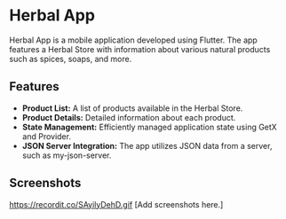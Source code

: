 # Herbal App

Herbal App is a mobile application developed using Flutter. The app features a Herbal Store with information about various natural products such as spices, soaps, and more.

## Features

- **Product List:** A list of products available in the Herbal Store.
- **Product Details:** Detailed information about each product.
- **State Management:** Efficiently managed application state using GetX and Provider.
- **JSON Server Integration:** The app utilizes JSON data from a server, such as my-json-server.

## Screenshots
https://recordit.co/SAyilyDehD.gif
[Add screenshots here.]


